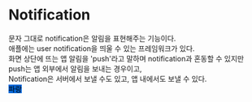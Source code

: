 # Notification

문자 그대로 notification은 알림을 표현해주는 기능이다.   
애플에는 user notification을 띄울 수 있는 프레임워크가 있다.   
화면 상단에 뜨는 앱 알림을 'push'라고 말하며 notification과 혼동할 수 있지만   
push는 앱 외부에서 알림을 보내는 경우이고,   
Notification은 서버에서 보낼 수도 있고, 앱 내에서도 보낼 수 있다.   
<mark style='background-color: #0366d6'> 파랑 </mark>
